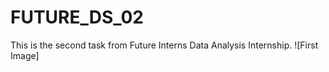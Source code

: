 # FUTURE_DS_02
This is the second task from Future Interns Data Analysis Internship.
![First Image]
